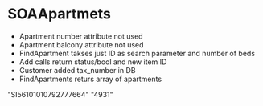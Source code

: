 SOAApartmets
============
- Apartment number attribute not used
- Apartment balcony attribute not used
- FindApartment takses just ID as search parameter and number of beds
- Add calls return status/bool and new item ID
- Customer added tax_number in DB
- FindApartments returs array of apartments

"SI56101010792777664"
"4931"